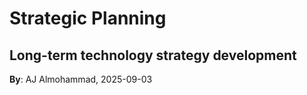 # Strategic Planning
Long-term technology strategy development
---
**By**: AJ Almohammad, 2025-09-03
